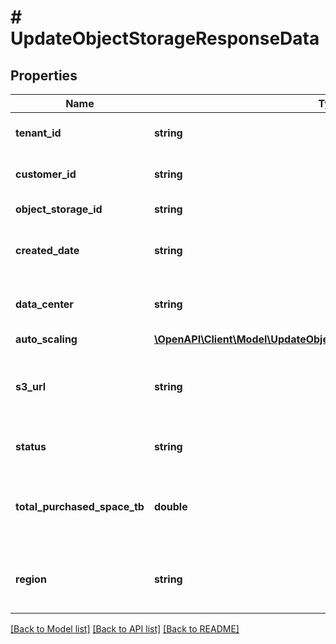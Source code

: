 # # UpdateObjectStorageResponseData

## Properties

Name | Type | Description | Notes
------------ | ------------- | ------------- | -------------
**tenant_id** | **string** | Your customer tenant id |
**customer_id** | **string** | Your customer number |
**object_storage_id** | **string** | Object storage id |
**created_date** | **string** | Creation date for object storage. |
**data_center** | **string** | Data center of the object storage. |
**auto_scaling** | [**\OpenAPI\Client\Model\UpdateObjectStorageResponseDataAutoScaling**](UpdateObjectStorageResponseDataAutoScaling.md) |  |
**s3_url** | **string** | S3 URL to connect to your S3 compatible object storage |
**status** | **string** | The object storage status |
**total_purchased_space_tb** | **double** | Total purchased object storage space in TB. |
**region** | **string** | The region where your object storage is located |

[[Back to Model list]](../../README.md#models) [[Back to API list]](../../README.md#endpoints) [[Back to README]](../../README.md)
